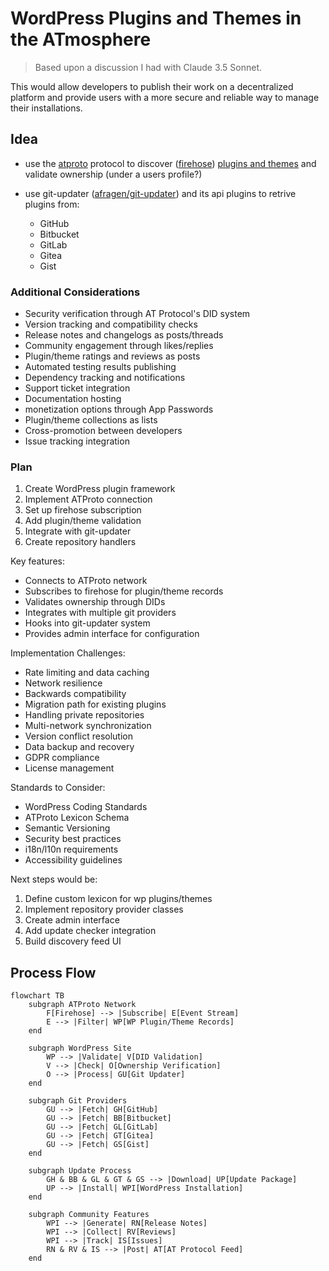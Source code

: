 # WordPress Plugins and Themes in the ATmosphere

> Based upon a discussion I had with Claude 3.5 Sonnet.

This would allow developers to publish their work on a decentralized platform and provide users with a more secure and reliable way to manage their installations.

## Idea

- use the [atproto](https://atproto.com/) protocol to discover ([firehose](https://atproto.com/specs/sync#firehose)) [plugins and themes](https://atproto.com/guides/data-repos) and validate ownership (under a users profile?)
- use git-updater ([afragen/git-updater](https://github.com/afragen/git-updater)) and its api plugins to retrive plugins from:

  - GitHub
  - Bitbucket
  - GitLab
  - Gitea
  - Gist

### Additional Considerations

- Security verification through AT Protocol's DID system
- Version tracking and compatibility checks
- Release notes and changelogs as posts/threads
- Community engagement through likes/replies
- Plugin/theme ratings and reviews as posts
- Automated testing results publishing
- Dependency tracking and notifications
- Support ticket integration
- Documentation hosting
- monetization options through App Passwords
- Plugin/theme collections as lists
- Cross-promotion between developers
- Issue tracking integration

### Plan

1. Create WordPress plugin framework
2. Implement ATProto connection
3. Set up firehose subscription
4. Add plugin/theme validation
5. Integrate with git-updater
6. Create repository handlers

Key features:

- Connects to ATProto network
- Subscribes to firehose for plugin/theme records
- Validates ownership through DIDs
- Integrates with multiple git providers
- Hooks into git-updater system
- Provides admin interface for configuration

Implementation Challenges:

- Rate limiting and data caching
- Network resilience
- Backwards compatibility
- Migration path for existing plugins
- Handling private repositories
- Multi-network synchronization
- Version conflict resolution
- Data backup and recovery
- GDPR compliance
- License management

Standards to Consider:

- WordPress Coding Standards
- ATProto Lexicon Schema
- Semantic Versioning
- Security best practices
- i18n/l10n requirements
- Accessibility guidelines

Next steps would be:

1. Define custom lexicon for wp plugins/themes
2. Implement repository provider classes
3. Create admin interface
4. Add update checker integration
5. Build discovery feed UI

## Process Flow

```mermaid
flowchart TB
    subgraph ATProto Network
        F[Firehose] --> |Subscribe| E[Event Stream]
        E --> |Filter| WP[WP Plugin/Theme Records]
    end

    subgraph WordPress Site
        WP --> |Validate| V[DID Validation]
        V --> |Check| O[Ownership Verification]
        O --> |Process| GU[Git Updater]
    end

    subgraph Git Providers
        GU --> |Fetch| GH[GitHub]
        GU --> |Fetch| BB[Bitbucket]
        GU --> |Fetch| GL[GitLab]
        GU --> |Fetch| GT[Gitea]
        GU --> |Fetch| GS[Gist]
    end

    subgraph Update Process
        GH & BB & GL & GT & GS --> |Download| UP[Update Package]
        UP --> |Install| WPI[WordPress Installation]
    end

    subgraph Community Features
        WPI --> |Generate| RN[Release Notes]
        WPI --> |Collect| RV[Reviews]
        WPI --> |Track| IS[Issues]
        RN & RV & IS --> |Post| AT[AT Protocol Feed]
    end
```
